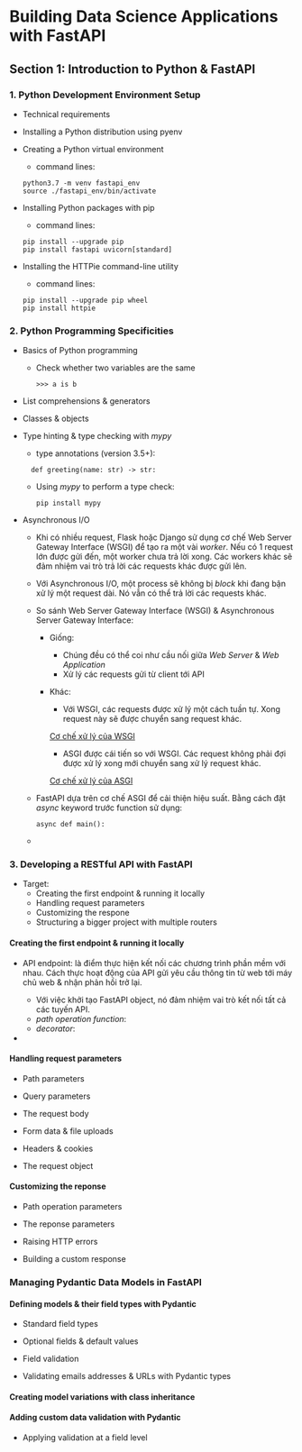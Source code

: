 # Building Data Science Applications with FastAPI

## Section 1: Introduction to Python & FastAPI

### 1. Python Development Environment Setup

+ Technical requirements

+ Installing a Python distribution using pyenv

+ Creating a Python virtual environment

    - command lines:
    ```
    python3.7 -m venv fastapi_env
    source ./fastapi_env/bin/activate
    ```

+ Installing Python packages with pip
    - command lines:
    ```
    pip install --upgrade pip
    pip install fastapi uvicorn[standard]
    ```

+ Installing the HTTPie command-line utility
    - command lines:
    ```
    pip install --upgrade pip wheel
    pip install httpie
    ```

### 2. Python Programming Specificities

+ Basics of Python programming
    + Check whether two variables are the same
      ```
      >>> a is b
      ```

+ List comprehensions & generators

+ Classes & objects

+ Type hinting & type checking with *mypy*
    + type annotations (version 3.5+):
  ```
    def greeting(name: str) -> str:
  ```

    + Using *mypy* to perform a type check:
      ```
      pip install mypy
      ```

+ Asynchronous I/O
    + Khi có nhiều request, Flask hoặc Django sử dụng cơ chế Web Server Gateway Interface (WSGI) để tạo ra một vài *worker*. Nếu có 1 request lớn được gửi đến, một worker chưa trả lời xong. Các workers khác sẽ đảm nhiệm vai trò trả lời các requests khác được gửi lên.
    + Với Asynchronous I/O, một process sẽ không bị *block* khi đang bận xử lý một request dài. Nó vẫn có thể trả lời các requests khác. 
    + So sánh Web Server Gateway Interface (WSGI) & Asynchronous Server Gateway Interface:
      + Giống: 
        + Chúng đều có thể coi như cầu nối giữa _Web Server_ & _Web Application_ 
        + Xử lý các requests gửi từ client tới API
      + Khác:
        + Với WSGI, các requests được xử lý một cách tuần tự. Xong request này sẽ được chuyển sang request khác.
        
        [Cơ chế xử lý của WSGI](https://d226lax1qjow5r.cloudfront.net/blog/blogposts/how-pythons-wsgi-vs-asgi-is-like-baking-a-cake/screen-shot-2021-11-16-at-2.10.14-pm.png)
        + ASGI được cái tiến so với WSGI. Các request không phải đợi được xử lý xong mới chuyển sang xử lý request khác.  
        
        [Cơ chế xử lý của ASGI](https://d226lax1qjow5r.cloudfront.net/blog/blogposts/how-pythons-wsgi-vs-asgi-is-like-baking-a-cake/screen-shot-2021-11-16-at-2.10.24-pm.png)

    + FastAPI dựa trên cơ chế ASGI để cải thiện hiệu suất. Bằng cách đặt *async* keyword trước function sử dụng:
       ```
       async def main():
       ```
    + 

### 3. Developing a RESTful API with FastAPI

+ Target: 
    + Creating the first endpoint & running it locally
    + Handling request parameters
    + Customizing the respone
    + Structuring a bigger project with multiple routers

#### Creating the first endpoint & running it locally 

+ API endpoint: là điểm thực hiện kết nối các chương trình phần mềm với nhau. Cách thực hoạt động của API gửi yêu cầu thông tin từ web tới máy chủ web & nhận phản hồi trở lại.
    + Với việc khởi tạo FastAPI object, nó đảm nhiệm vai trò kết nối tất cả các tuyến API.
    + *path operation function*: 
    + *decorator*: 

+     

#### Handling request parameters

+ Path parameters

+ Query parameters

+ The request body

+ Form data & file uploads 

+ Headers & cookies 

+ The request object

#### Customizing the reponse

+ Path operation parameters

+ The reponse parameters

+ Raising HTTP errors

+ Building a custom response 


### Managing Pydantic Data Models in FastAPI

#### Defining models & their field types with Pydantic

+ Standard field types

+ Optional fields & default values

+ Field validation

+ Validating emails addresses & URLs with Pydantic types

#### Creating model variations with class inheritance

#### Adding custom data validation with Pydantic

+ Applying validation at a field level 
